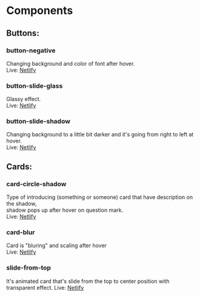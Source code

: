 # Components

## Buttons:

### button-negative

Changing background and color of font after hover. <br/>
Live: [Netlify](https://button-negative.netlify.app/)

### button-slide-glass

Glassy effect. <br/>
Live: [Netlify](https://button-slide-glass.netlify.app/)

### button-slide-shadow

Changing background to a little bit darker and it's going from right to left at hover. <br/>
Live: [Netlify](https://button-slide-shadow.netlify.app/)

## Cards:

### card-circle-shadow

Type of introducing (something or someone) card that have description on the shadow, <br/>
shadow pops up after hover on question mark. <br/>
Live: [Netlify](https://card-circle-shadow.netlify.app/)

### card-blur

Card is "bluring" and scaling after hover <br/>
Live: [Netlify](https://card-blur.netlify.app/)

### slide-from-top

It's animated card that's slide from the top to center position with transparent effect.
Live: [Netlify](https://slide-from-top.netlify.app/)

